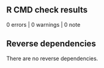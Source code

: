 
## R CMD check results

0 errors | 0 warnings | 0 note

## Reverse dependencies

There are no reverse dependencies.
